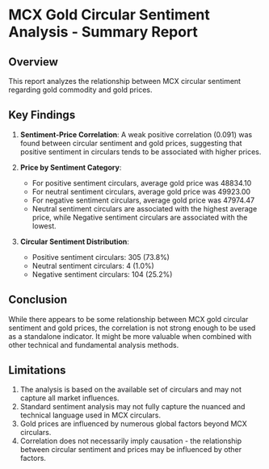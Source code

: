 
# MCX Gold Circular Sentiment Analysis - Summary Report

## Overview
This report analyzes the relationship between MCX circular sentiment regarding gold commodity and gold prices.

## Key Findings

1. **Sentiment-Price Correlation**: A weak positive correlation (0.091) was found between circular sentiment and gold prices, suggesting that positive sentiment in circulars tends to be associated with higher prices.

2. **Price by Sentiment Category**: 
   - For positive sentiment circulars, average gold price was 48834.10
   - For neutral sentiment circulars, average gold price was 49923.00
   - For negative sentiment circulars, average gold price was 47974.47
   - Neutral sentiment circulars are associated with the highest average price, while Negative sentiment circulars are associated with the lowest.

3. **Circular Sentiment Distribution**:
   - Positive sentiment circulars: 305 (73.8%)
   - Neutral sentiment circulars: 4 (1.0%)
   - Negative sentiment circulars: 104 (25.2%)

## Conclusion

While there appears to be some relationship between MCX gold circular sentiment and gold prices, the correlation is not strong enough to be used as a standalone indicator. It might be more valuable when combined with other technical and fundamental analysis methods.

## Limitations
1. The analysis is based on the available set of circulars and may not capture all market influences.
2. Standard sentiment analysis may not fully capture the nuanced and technical language used in MCX circulars.
3. Gold prices are influenced by numerous global factors beyond MCX circulars.
4. Correlation does not necessarily imply causation - the relationship between circular sentiment and prices may be influenced by other factors.
